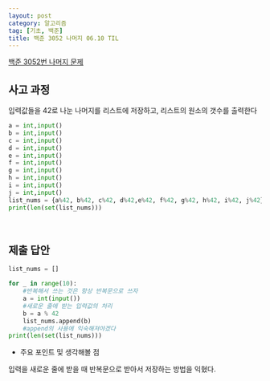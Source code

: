 ```yaml
---
layout: post
category: 알고리즘
tag: [기초, 백준]
title: 백준 3052 나머지 06.10 TIL
---
```


[백준 3052번 나머지 문제](https://www.acmicpc.net/problem/3052) 

## 사고 과정

입력값들을 42로 나눈 나머지를 리스트에 저장하고, 리스트의 원소의 갯수를 출력한다

```python
a = int,input()
b = int,input()
c = int,input()
d = int,input()
e = int,input()
f = int,input()
g = int,input()
h = int,input()
i = int,input()
j = int,input()
list_nums = {a%42, b%42, c%42, d%42,e%42, f%42, g%42, h%42, i%42, j%42}
print(len(set(list_nums)))
```
<br>

## 제출 답안

```python
list_nums = []

for _ in range(10):
    #반복해서 쓰는 것은 항상 반복문으로 쓰자
    a = int(input())
    #새로운 줄에 받는 입력값의 처리
    b = a % 42
    list_nums.append(b)
    #append의 사용에 익숙해져야겠다
print(len(set(list_nums)))
```

* 주요 포인트 및 생각해볼 점  

입력을 새로운 줄에 받을 때 반복문으로 받아서 저장하는 방법을 익혔다.  
